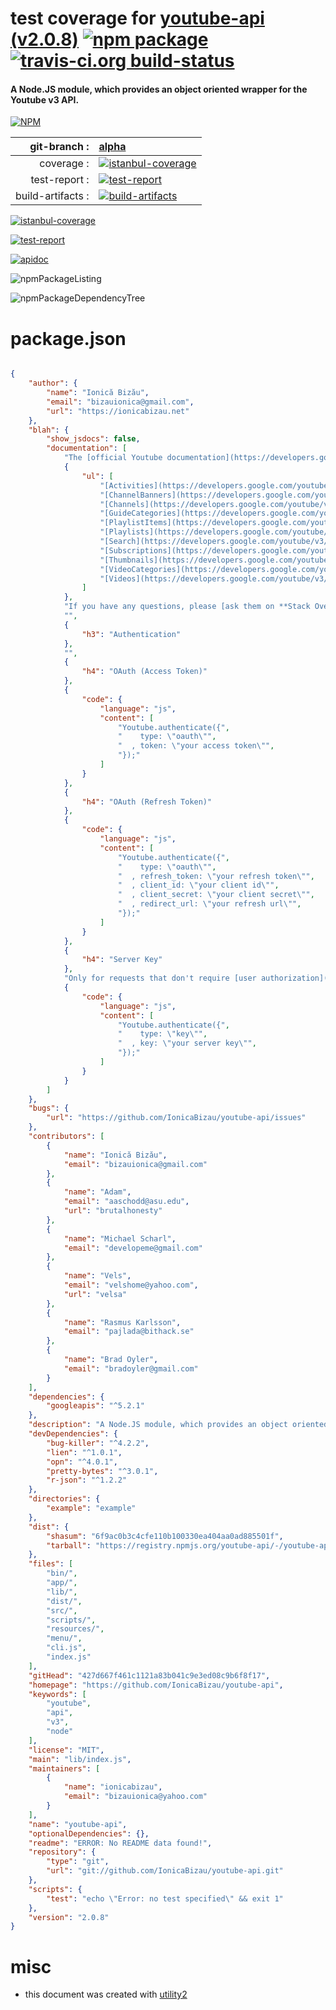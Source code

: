 # test coverage for  [youtube-api (v2.0.8)](https://github.com/IonicaBizau/youtube-api)  [![npm package](https://img.shields.io/npm/v/npmtest-youtube-api.svg?style=flat-square)](https://www.npmjs.org/package/npmtest-youtube-api) [![travis-ci.org build-status](https://api.travis-ci.org/npmtest/node-npmtest-youtube-api.svg)](https://travis-ci.org/npmtest/node-npmtest-youtube-api)
#### A Node.JS module, which provides an object oriented wrapper for the Youtube v3 API.

[![NPM](https://nodei.co/npm/youtube-api.png?downloads=true)](https://www.npmjs.com/package/youtube-api)

| git-branch : | [alpha](https://github.com/npmtest/node-npmtest-youtube-api/tree/alpha)|
|--:|:--|
| coverage : | [![istanbul-coverage](https://npmtest.github.io/node-npmtest-youtube-api/build/coverage.badge.svg)](https://npmtest.github.io/node-npmtest-youtube-api/build/coverage.html/index.html)|
| test-report : | [![test-report](https://npmtest.github.io/node-npmtest-youtube-api/build/test-report.badge.svg)](https://npmtest.github.io/node-npmtest-youtube-api/build/test-report.html)|
| build-artifacts : | [![build-artifacts](https://npmtest.github.io/node-npmtest-youtube-api/glyphicons_144_folder_open.png)](https://github.com/npmtest/node-npmtest-youtube-api/tree/gh-pages/build)|

[![istanbul-coverage](https://npmtest.github.io/node-npmtest-youtube-api/build/screenCapture.buildCustomOrg.browser.coverage.html.png)](https://npmtest.github.io/node-npmtest-youtube-api/build/coverage.html/index.html)

[![test-report](https://npmtest.github.io/node-npmtest-youtube-api/build/screenCapture.buildCustomOrg.browser.%252Fhome%252Ftravis%252Fbuild%252Fnpmtest%252Fnode-npmtest-youtube-api%252Ftmp%252Fbuild%252Ftest-report.html.png)](https://npmtest.github.io/node-npmtest-youtube-api/build/test-report.html)

[![apidoc](https://npmdoc.github.io/node-npmdoc-youtube-api/build/screenCapture.buildApidoc.browser.%252Fhome%252Ftravis%252Fbuild%252Fnpmdoc%252Fnode-npmdoc-youtube-api%252Ftmp%252Fbuild%252Fapidoc.html.png)](https://npmdoc.github.io/node-npmdoc-youtube-api/build/apidoc.html)

![npmPackageListing](https://npmtest.github.io/node-npmtest-youtube-api/build/screenCapture.npmPackageListing.svg)

![npmPackageDependencyTree](https://npmtest.github.io/node-npmtest-youtube-api/build/screenCapture.npmPackageDependencyTree.svg)



# package.json

```json

{
    "author": {
        "name": "Ionică Bizău",
        "email": "bizauionica@gmail.com",
        "url": "https://ionicabizau.net"
    },
    "blah": {
        "show_jsdocs": false,
        "documentation": [
            "The [official Youtube documentation](https://developers.google.com/youtube/v3/docs/) is a very useful resource.",
            {
                "ul": [
                    "[Activities](https://developers.google.com/youtube/v3/docs/activities)",
                    "[ChannelBanners](https://developers.google.com/youtube/v3/docs/channelBanners)",
                    "[Channels](https://developers.google.com/youtube/v3/docs/channels)",
                    "[GuideCategories](https://developers.google.com/youtube/v3/docs/guideCategories)",
                    "[PlaylistItems](https://developers.google.com/youtube/v3/docs/playlistItems)",
                    "[Playlists](https://developers.google.com/youtube/v3/docs/playlists)",
                    "[Search](https://developers.google.com/youtube/v3/docs/search)",
                    "[Subscriptions](https://developers.google.com/youtube/v3/docs/subscriptions)",
                    "[Thumbnails](https://developers.google.com/youtube/v3/docs/thumbnails)",
                    "[VideoCategories](https://developers.google.com/youtube/v3/docs/videoCategories)",
                    "[Videos](https://developers.google.com/youtube/v3/docs/videos)"
                ]
            },
            "If you have any questions, please [ask them on **Stack Overflow**](https://stackoverflow.com/questions/ask) and eventually [open an issue](https://github.com/IonicaBizau/youtube-api/issues/new) and link your question there.",
            "",
            {
                "h3": "Authentication"
            },
            "",
            {
                "h4": "OAuth (Access Token)"
            },
            {
                "code": {
                    "language": "js",
                    "content": [
                        "Youtube.authenticate({",
                        "    type: \"oauth\"",
                        "  , token: \"your access token\"",
                        "});"
                    ]
                }
            },
            {
                "h4": "OAuth (Refresh Token)"
            },
            {
                "code": {
                    "language": "js",
                    "content": [
                        "Youtube.authenticate({",
                        "    type: \"oauth\"",
                        "  , refresh_token: \"your refresh token\"",
                        "  , client_id: \"your client id\"",
                        "  , client_secret: \"your client secret\"",
                        "  , redirect_url: \"your refresh url\"",
                        "});"
                    ]
                }
            },
            {
                "h4": "Server Key"
            },
            "Only for requests that don't require [user authorization](https://developers.google.com/youtube/v3/guides/authentication) (certain list operations)",
            {
                "code": {
                    "language": "js",
                    "content": [
                        "Youtube.authenticate({",
                        "    type: \"key\"",
                        "  , key: \"your server key\"",
                        "});"
                    ]
                }
            }
        ]
    },
    "bugs": {
        "url": "https://github.com/IonicaBizau/youtube-api/issues"
    },
    "contributors": [
        {
            "name": "Ionică Bizău",
            "email": "bizauionica@gmail.com"
        },
        {
            "name": "Adam",
            "email": "aaschodd@asu.edu",
            "url": "brutalhonesty"
        },
        {
            "name": "Michael Scharl",
            "email": "developeme@gmail.com"
        },
        {
            "name": "Vels",
            "email": "velshome@yahoo.com",
            "url": "velsa"
        },
        {
            "name": "Rasmus Karlsson",
            "email": "pajlada@bithack.se"
        },
        {
            "name": "Brad Oyler",
            "email": "bradoyler@gmail.com"
        }
    ],
    "dependencies": {
        "googleapis": "^5.2.1"
    },
    "description": "A Node.JS module, which provides an object oriented wrapper for the Youtube v3 API.",
    "devDependencies": {
        "bug-killer": "^4.2.2",
        "lien": "^1.0.1",
        "opn": "^4.0.1",
        "pretty-bytes": "^3.0.1",
        "r-json": "^1.2.2"
    },
    "directories": {
        "example": "example"
    },
    "dist": {
        "shasum": "6f9ac0b3c4cfe110b100330ea404aa0ad885501f",
        "tarball": "https://registry.npmjs.org/youtube-api/-/youtube-api-2.0.8.tgz"
    },
    "files": [
        "bin/",
        "app/",
        "lib/",
        "dist/",
        "src/",
        "scripts/",
        "resources/",
        "menu/",
        "cli.js",
        "index.js"
    ],
    "gitHead": "427d667f461c1121a83b041c9e3ed08c9b6f8f17",
    "homepage": "https://github.com/IonicaBizau/youtube-api",
    "keywords": [
        "youtube",
        "api",
        "v3",
        "node"
    ],
    "license": "MIT",
    "main": "lib/index.js",
    "maintainers": [
        {
            "name": "ionicabizau",
            "email": "bizauionica@yahoo.com"
        }
    ],
    "name": "youtube-api",
    "optionalDependencies": {},
    "readme": "ERROR: No README data found!",
    "repository": {
        "type": "git",
        "url": "git://github.com/IonicaBizau/youtube-api.git"
    },
    "scripts": {
        "test": "echo \"Error: no test specified\" && exit 1"
    },
    "version": "2.0.8"
}
```



# misc
- this document was created with [utility2](https://github.com/kaizhu256/node-utility2)
